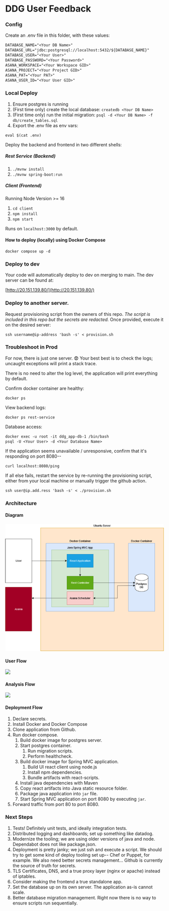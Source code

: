 # DDG User Feedback

### Config

Create an .env file in this folder, with these values:

```
DATABASE_NAME="<Your DB Name>"
DATABASE_URL="jdbc:postgresql://localhost:5432/${DATABASE_NAME}"
DATABASE_USER="<Your User>"
DATABASE_PASSWORD="<Your Password>"
ASANA_WORKSPACE="<Your Workspace GID>"
ASANA_PROJECT="<Your Project GID>"
ASANA_PAT="<Your PAT>"
ASANA_USER_ID="<Your User GID>"
```

### Local Deploy

1. Ensure postgres is running
1. (First time only) create the local database: `createdb <Your DB Name>`
1. (First time only) run the initial migration: `psql -d <Your DB Name> -f db/create_tables.sql`
1. Export the .env file as env vars:

```
eval $(cat .env)
```

Deploy the backend and frontend in two different shells:

##### Rest Service (Backend)

1. `./mvnw install`
2. `./mvnw spring-boot:run`

##### Client (Frontend)

Running Node Version >= 16

1. `cd client`
2. `npm install`
3. `npm start`

Runs on `localhost:3000` by default.

#### How to deploy (locally) using Docker Compose

```
docker compose up -d
```

### Deploy to dev

Your code will automatically deploy to dev on merging to main. The dev server can be found at:

[http://20.151.139.80/](http://20.151.139.80/)

### Deploy to another server.

Request provisioning script from the owners of this repo. _The script is included in this repo but the secrets are redacted._ Once provided, execute it on the desired server:

```
ssh username@ip-address 'bash -s' < provision.sh
```

### Troubleshoot in Prod

For now, there is just one server. 😨 Your best best is to check the logs; uncaught exceptions will print a stack trace.

There is no need to alter the log level, the application will print everything by default.

Confirm docker container are healthy:

```
docker ps
```

View backend logs:

```
docker ps rest-service
```

Database access:

```
docker exec -u root -it ddg_app-db-1 /bin/bash
psql -U <Your User> -d <Your Database Name>
```

If the application seems unavailable / unresponsive, confirm that it's responding on port 8080--

```
curl localhost:8080/ping
```

If all else fails, restart the service by re-running the provisioning script, either from your local machine or manually trigger the github action.

```
ssh user@ip.add.ress 'bash -s' < ./provision.sh
```

### Architecture

#### Diagram

####

![](diagram.png)

#### User Flow

![](https://www.plantuml.com/plantuml/png/POun3i8m34NtdE9Ve6BlK5M87KI1tKsCP2a9o7OuFq68BWnUdf_z_snEwgtaS3LM31CMrXVhY9kOEFfm-28CVVknHfoPecDnSedOjveo_zsVZii5Esjh4Ty-J3YGqqh68vwi9kP8dVo4BI4-wbsqGDbQzX1chgctV0C0)

#### Analysis Flow

![](https://www.plantuml.com/plantuml/png/TOux3i8m44Hxds8lG8EeNA14eg43mWKMUwGW72Fj9nAt1nSK0QNSpxnvdHgB-LJ209aXjDdJa4PaByXNraVWPFUP3J_hnTHI1pQ-iIBIsI4lAgn6snsDJnSDt-iVFz85vb99e5vCb-3FTwzSkJyT8oL1yx1Mdx7YrQ5cdyeR)

#### Deployment Flow

1. Declare secrets.
1. Install Docker and Docker Compose
1. Clone application from Github.
1. Run docker compose.
   1. Build docker image for postgres server.
   1. Start postgres container.
      1. Run migration scripts.
      1. Perform healthcheck.
   1. Build docker image for Spring MVC application.
      1. Build UI react client using node.js
      1. Install npm dependencies.
      1. Bundle artifacts with react-scripts.
   1. Install java dependencies with Maven
   1. Copy react artifacts into Java static resource folder.
   1. Package java application into `jar` file.
   1. Start Spring MVC application on port 8080 by executing `jar`.
1. Forward traffic from port 80 to port 8080.

### Next Steps

1. Tests! Definitely unit tests, and ideally integration tests.
1. Distributed logging and dashboards; set up something like datadog.
1. Modernize the tooling; we are using older versions of java and node. Dependabot does not like package.json.
1. Deployment is pretty janky; we just ssh and execute a script. We should try to get some kind of deploy tooling set up-- Chef or Puppet, for example. We also need better secrets management... Github is currently the source of truth for secrets.
1. TLS Certificates, DNS, and a true proxy layer (nginx or apache) instead of iptables.
1. Consider making the frontend a true standalone app.
1. Set the database up on its own server. The application as-is cannot scale.
1. Better database migration management. Right now there is no way to ensure scripts run sequentially.
